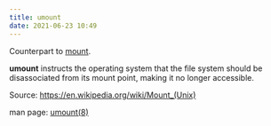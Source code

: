```yaml
---
title: umount
date: 2021-06-23 10:49
---
```


Counterpart to [mount](20210610113347-mount.md). 

**umount** instructs the operating system that the file system should be
disassociated from its mount point, making it no longer accessible.

Source: https://en.wikipedia.org/wiki/Mount_(Unix)

man page: [umount(8)](https://linux.die.net/man/8/umount)
